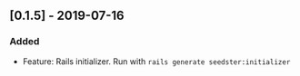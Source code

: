 ## [0.1.5] - 2019-07-16

### Added
  - Feature: Rails initializer. Run with `rails generate seedster:initializer`

